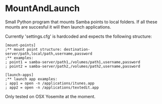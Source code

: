 MountAndLaunch
==============

Small Python program that mounts Samba points to local folders. If all these mounts are succesful it will then launch applications.

Currently 'settings.cfg' is hardcoded and expects the following structure:

    [mount-points]
    ;** mount point structure: destination-server/path,local/path,username,password
    ;** examples:
    ; point1 = samba-server/path1,/volumes/path1,username,password
    ; point2 = samba-server/path2,/volumes/path2,username,password

    [launch-apps]
    ;** launch app examples:
    ; app1 = open -n /applications/itunes.app
    ; app2 = open -n /applications/textedit.app


Only tested on OSX Yosemite at the moment.